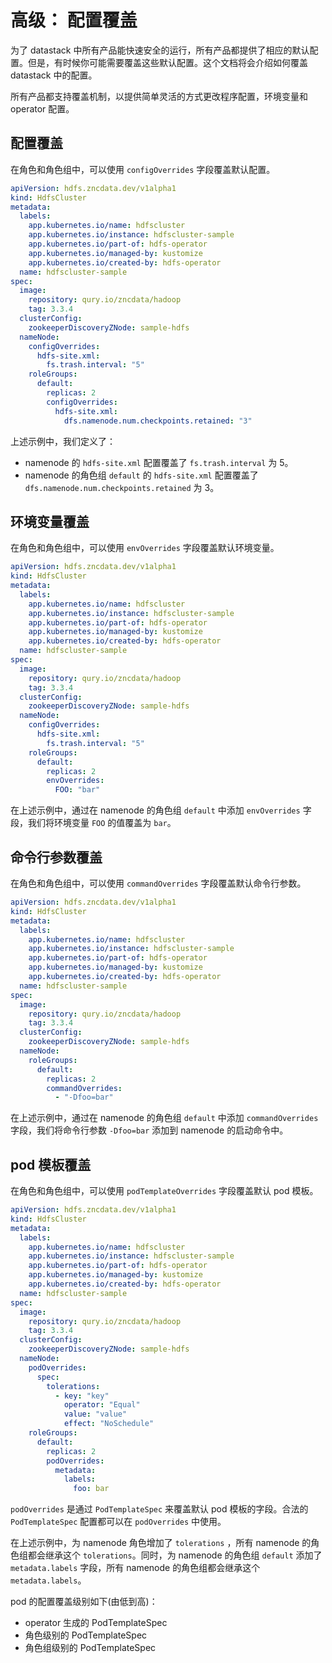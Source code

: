 
# 高级： 配置覆盖

为了 datastack 中所有产品能快速安全的运行，所有产品都提供了相应的默认配置。但是，有时候你可能需要覆盖这些默认配置。这个文档将会介绍如何覆盖 datastack 中的配置。

所有产品都支持覆盖机制，以提供简单灵活的方式更改程序配置，环境变量和 operator 配置。

## 配置覆盖

在角色和角色组中，可以使用 `configOverrides` 字段覆盖默认配置。

```yaml
apiVersion: hdfs.zncdata.dev/v1alpha1
kind: HdfsCluster
metadata:
  labels:
    app.kubernetes.io/name: hdfscluster
    app.kubernetes.io/instance: hdfscluster-sample
    app.kubernetes.io/part-of: hdfs-operator
    app.kubernetes.io/managed-by: kustomize
    app.kubernetes.io/created-by: hdfs-operator
  name: hdfscluster-sample
spec:
  image:
    repository: qury.io/zncdata/hadoop
    tag: 3.3.4
  clusterConfig:
    zookeeperDiscoveryZNode: sample-hdfs
  nameNode:
    configOverrides:
      hdfs-site.xml:
        fs.trash.interval: "5"
    roleGroups:
      default:
        replicas: 2
        configOverrides:
          hdfs-site.xml:
            dfs.namenode.num.checkpoints.retained: "3"
```

上述示例中，我们定义了：

- namenode 的 `hdfs-site.xml` 配置覆盖了 `fs.trash.interval` 为 5。
- namenode 的角色组 `default` 的 `hdfs-site.xml` 配置覆盖了 `dfs.namenode.num.checkpoints.retained` 为 3。

## 环境变量覆盖

在角色和角色组中，可以使用 `envOverrides` 字段覆盖默认环境变量。

```yaml
apiVersion: hdfs.zncdata.dev/v1alpha1
kind: HdfsCluster
metadata:
  labels:
    app.kubernetes.io/name: hdfscluster
    app.kubernetes.io/instance: hdfscluster-sample
    app.kubernetes.io/part-of: hdfs-operator
    app.kubernetes.io/managed-by: kustomize
    app.kubernetes.io/created-by: hdfs-operator
  name: hdfscluster-sample
spec:
  image:
    repository: qury.io/zncdata/hadoop
    tag: 3.3.4
  clusterConfig:
    zookeeperDiscoveryZNode: sample-hdfs
  nameNode:
    configOverrides:
      hdfs-site.xml:
        fs.trash.interval: "5"
    roleGroups:
      default:
        replicas: 2
        envOverrides:
          FOO: "bar"
```

在上述示例中，通过在 namenode 的角色组 `default` 中添加 `envOverrides` 字段，我们将环境变量 `FOO` 的值覆盖为 `bar`。

## 命令行参数覆盖

在角色和角色组中，可以使用 `commandOverrides` 字段覆盖默认命令行参数。

```yaml
apiVersion: hdfs.zncdata.dev/v1alpha1
kind: HdfsCluster
metadata:
  labels:
    app.kubernetes.io/name: hdfscluster
    app.kubernetes.io/instance: hdfscluster-sample
    app.kubernetes.io/part-of: hdfs-operator
    app.kubernetes.io/managed-by: kustomize
    app.kubernetes.io/created-by: hdfs-operator
  name: hdfscluster-sample
spec:
  image:
    repository: qury.io/zncdata/hadoop
    tag: 3.3.4
  clusterConfig:
    zookeeperDiscoveryZNode: sample-hdfs
  nameNode:
    roleGroups:
      default:
        replicas: 2
        commandOverrides:
          - "-Dfoo=bar"
```

在上述示例中，通过在 namenode 的角色组 `default` 中添加 `commandOverrides` 字段，我们将命令行参数 `-Dfoo=bar` 添加到 namenode 的启动命令中。

## pod 模板覆盖

在角色和角色组中，可以使用 `podTemplateOverrides` 字段覆盖默认 pod 模板。

```yaml
apiVersion: hdfs.zncdata.dev/v1alpha1
kind: HdfsCluster
metadata:
  labels:
    app.kubernetes.io/name: hdfscluster
    app.kubernetes.io/instance: hdfscluster-sample
    app.kubernetes.io/part-of: hdfs-operator
    app.kubernetes.io/managed-by: kustomize
    app.kubernetes.io/created-by: hdfs-operator
  name: hdfscluster-sample
spec:
  image:
    repository: qury.io/zncdata/hadoop
    tag: 3.3.4
  clusterConfig:
    zookeeperDiscoveryZNode: sample-hdfs
  nameNode:
    podOverrides:
      spec:
        tolerations:
          - key: "key"
            operator: "Equal"
            value: "value"
            effect: "NoSchedule"
    roleGroups:
      default:
        replicas: 2
        podOverrides:
          metadata:
            labels:
              foo: bar
```

`podOverrides` 是通过 `PodTemplateSpec` 来覆盖默认 pod 模板的字段。合法的 `PodTemplateSpec` 配置都可以在 `podOverrides` 中使用。

在上述示例中，为 namenode 角色增加了 `tolerations` ，所有 namenode 的角色组都会继承这个 `tolerations`。同时，为 namenode 的角色组 `default` 添加了 `metadata.labels` 字段，所有 namenode 的角色组都会继承这个 `metadata.labels`。

pod 的配置覆盖级别如下(由低到高)：

- operator 生成的 PodTemplateSpec
- 角色级别的 PodTemplateSpec
- 角色组级别的 PodTemplateSpec
